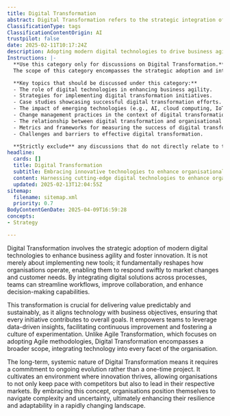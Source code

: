 ```yaml
---
title: Digital Transformation
abstract: Digital Transformation refers to the strategic integration of modern digital technologies within organisations to improve agility and foster innovation. This process goes beyond merely adopting new tools; it fundamentally alters operational frameworks, enabling organisations to swiftly adapt to market dynamics and customer demands. By embedding digital solutions across various processes, teams can optimise workflows, enhance collaboration, and improve decision-making capabilities. This transformation is vital for delivering consistent and sustainable value, as it aligns technological advancements with business objectives, ensuring that all initiatives contribute meaningfully to overarching goals. It empowers teams to utilise data-driven insights, promoting continuous improvement and a culture of experimentation. Unlike Agile Transformation, which is centred on implementing Agile methodologies, Digital Transformation encompasses a wider scope, affecting every aspect of an organisation. Its long-term, systemic nature necessitates a commitment to ongoing evolution rather than a singular project, fostering an environment conducive to innovation. By embracing Digital Transformation, organisations can not only keep pace with competitors but also establish themselves as leaders in their markets, enhancing their resilience and adaptability in an increasingly complex and uncertain landscape.
ClassificationType: tags
ClassificationContentOrigin: AI
trustpilot: false
date: 2025-02-11T10:17:24Z
description: Adopting modern digital technologies to drive business agility and innovation.
Instructions: |-
  **Use this category only for discussions on Digital Transformation.**  
  The scope of this category encompasses the strategic adoption and integration of modern digital technologies to enhance business agility, foster innovation, and improve operational efficiency. It focuses on how organisations can leverage digital tools and methodologies to transform their processes, culture, and customer engagement.

  **Key topics that should be discussed under this category:**
  - The role of digital technologies in enhancing business agility.
  - Strategies for implementing digital transformation initiatives.
  - Case studies showcasing successful digital transformation efforts.
  - The impact of emerging technologies (e.g., AI, cloud computing, IoT) on business operations.
  - Change management practices in the context of digital transformation.
  - The relationship between digital transformation and organisational culture.
  - Metrics and frameworks for measuring the success of digital transformation.
  - Challenges and barriers to effective digital transformation.

  **Strictly exclude** any discussions that do not directly relate to the strategic use of digital technologies for business transformation, such as general technology trends without a focus on agility or innovation, or unrelated business practices that do not involve digital tools or methodologies.
headline:
  cards: []
  title: Digital Transformation
  subtitle: Embracing innovative technologies to enhance organisational responsiveness and foster continuous improvement.
  content: Harnessing cutting-edge digital technologies to enhance organisational adaptability and stimulate innovation. Posts should explore the integration of data-driven decision-making, process optimisation, and customer-centric approaches, while addressing the challenges of complexity and fostering a culture of continuous learning and improvement.
  updated: 2025-02-13T12:04:55Z
sitemap:
  filename: sitemap.xml
  priority: 0.7
BodyContentGenDate: 2025-04-09T16:59:28
concepts:
- Strategy

---
```

Digital Transformation involves the strategic adoption of modern digital technologies to enhance business agility and foster innovation. It is not merely about implementing new tools; it fundamentally reshapes how organisations operate, enabling them to respond swiftly to market changes and customer needs. By integrating digital solutions across processes, teams can streamline workflows, improve collaboration, and enhance decision-making capabilities.

This transformation is crucial for delivering value predictably and sustainably, as it aligns technology with business objectives, ensuring that every initiative contributes to overall goals. It empowers teams to leverage data-driven insights, facilitating continuous improvement and fostering a culture of experimentation. Unlike Agile Transformation, which focuses on adopting Agile methodologies, Digital Transformation encompasses a broader scope, integrating technology into every facet of the organisation.

The long-term, systemic nature of Digital Transformation means it requires a commitment to ongoing evolution rather than a one-time project. It cultivates an environment where innovation thrives, allowing organisations to not only keep pace with competitors but also to lead in their respective markets. By embracing this concept, organisations position themselves to navigate complexity and uncertainty, ultimately enhancing their resilience and adaptability in a rapidly changing landscape.
